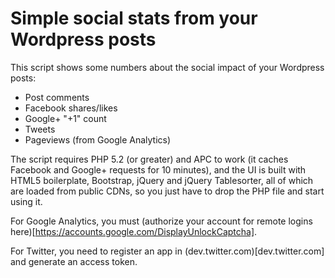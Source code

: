 Simple social stats from your Wordpress posts
=============================================

This script shows some numbers about the social impact of your Wordpress posts:

 * Post comments
 * Facebook shares/likes
 * Google+ "+1" count
 * Tweets
 * Pageviews (from Google Analytics)

The script requires PHP 5.2 (or greater) and APC to work (it caches Facebook and
Google+ requests for 10 minutes), and the UI is built with HTML5 boilerplate, 
Bootstrap, jQuery and jQuery Tablesorter, all of which are loaded from public 
CDNs, so you just have to drop the PHP file and start using it.

For Google Analytics, you must (authorize your account for remote logins here)[https://accounts.google.com/DisplayUnlockCaptcha].

For Twitter, you need to register an app in (dev.twitter.com)[dev.twitter.com] and generate an access token.
